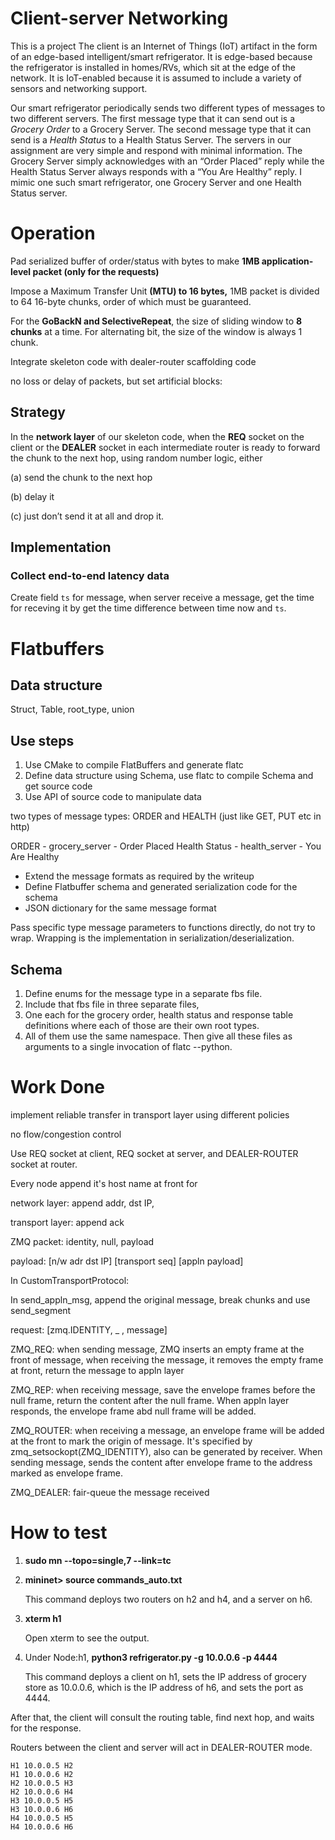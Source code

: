 # Client-server Networking

This is a project The client is an Internet of Things (IoT) artifact in the form of an edge-based intelligent/smart refrigerator. It is edge-based because the refrigerator is installed in homes/RVs, which sit at the edge of the network. It is IoT-enabled because it is assumed to include a variety of sensors and networking support. 

Our smart refrigerator periodically sends two different types of messages to two different servers. The first message type that it can send out is a *Grocery Order* to a Grocery Server. The second message type that it can send is a *Health Status* to a Health Status Server. The servers in our assignment are very simple and respond with minimal information. The Grocery Server simply acknowledges with an “Order Placed” reply while the Health Status Server always responds with a “You Are Healthy”  reply. I mimic one such smart refrigerator, one Grocery Server and one Health Status server.

# Operation

Pad serialized buffer of order/status with bytes to make **1MB application-level packet (only for the requests)**

Impose a Maximum Transfer Unit **(MTU) to 16 bytes,** 1MB packet is divided to 64 16-byte chunks, order of which must be guaranteed.

For the **GoBackN and SelectiveRepeat**, the size of sliding window to **8 chunks** at a time. For alternating bit, the size of the window is always 1 chunk. 

Integrate skeleton code with dealer-router scaffolding code

no loss or delay of packets, but set artificial blocks:

## Strategy

In the **network layer** of our skeleton code, when the **REQ** socket on the client or the **DEALER** socket in each intermediate router is ready to forward the chunk to the next hop, using random number logic, either

(a) send the chunk to the next hop

(b) delay it

(c) just don’t send it at all and drop it.



## Implementation

### Collect end-to-end latency data

Create field `ts` for message, when server receive a message, get the time for receving it by get the time difference between time now and `ts`.

# Flatbuffers

## Data structure

Struct, Table, root_type, union

## Use steps

1. Use CMake to compile FlatBuffers and generate flatc
2. Define data structure using Schema, use flatc to compile Schema and get source code
3. Use API of source code to manipulate data

two types of message types: ORDER and HEALTH (just like GET, PUT etc in http)

ORDER - grocery_server - Order Placed
Health Status - health_server - You Are Healthy

- Extend the message formats as required by the writeup
- Define Flatbuffer schema and generated serialization code for the schema
- JSON dictionary for the same message format

Pass specific type message parameters to functions directly, do not try to wrap.
Wrapping is the implementation in serialization/deserialization.

## Schema

1. Define enums for the message type in a separate fbs file.
2. Include that fbs file in three separate files,
3. One each for the grocery order, health status and response table definitions where each of those are their own root types.
4. All of them use the same namespace. Then give all these files as arguments to a single invocation of flatc --python.

# Work Done

implement reliable transfer in transport layer using different policies

no flow/congestion control

Use REQ socket at client, REQ socket at server, and DEALER-ROUTER socket at router.

Every node append it's host name at front for 

network layer: append addr, dst IP,

transport layer: append ack

ZMQ packet: identity, null, payload

payload: [n/w adr dst IP] [transport seq] [appln payload]

In CustomTransportProtocol:

In send_appln_msg, append the original message, break chunks and use send_segment

request: [zmq.IDENTITY, _ , message]

ZMQ_REQ: when sending message, ZMQ inserts an empty frame at the front of message, when receiving the message, it removes the empty frame at front, return the message to appln layer

ZMQ_REP: when receiving message, save the envelope frames before the null frame, return the content after the null frame. When appln layer responds, the envelope frame abd null frame will be added.

ZMQ_ROUTER: when receiving a message, an envelope frame will be added at the front to mark the origin of message. It's specified by zmq_setsockopt(ZMQ_IDENTITY), also can be generated by receiver. When sending message, sends the content after envelope frame to the address marked as envelope frame.

ZMQ_DEALER: fair-queue the message received

# How to test

1. **sudo mn --topo=single,7 --link=tc**

2. **mininet> source commands_auto.txt**

   This command deploys two routers on h2 and h4, and a server on h6.

3. **xterm h1**

   Open xterm to see the output.

4. Under Node:h1, **python3 refrigerator.py -g 10.0.0.6 -p 4444**

   This command deploys a client on h1, sets the IP address of grocery store as 10.0.0.6, which is the IP address of h6, and sets the port as 4444.

After that, the client will consult the routing table, find next hop, and waits for the response.

Routers between the client and server will act in DEALER-ROUTER mode.

```
H1 10.0.0.5 H2
H1 10.0.0.6 H2
H2 10.0.0.5 H3
H2 10.0.0.6 H4
H3 10.0.0.5 H5
H3 10.0.0.6 H6
H4 10.0.0.5 H5
H4 10.0.0.6 H6
```

